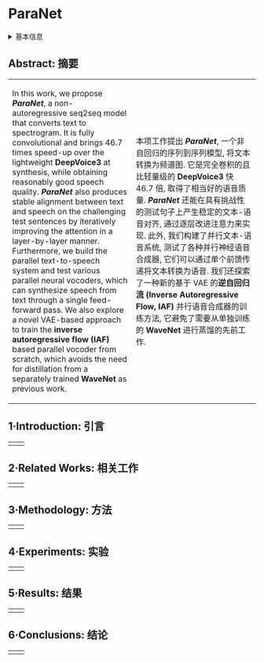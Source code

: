 # ParaNet

<details>
<summary>基本信息</summary>

- 标题: "Non-Autoregressive Neural Text-to-Speech"
- 作者:
  - 01 Kainan Peng
  - 02 Wei Ping
  - 03 Zhao Song
  - 04 Kexin Zhao
- 链接:
  - [ArXiv](https://arxiv.org/abs/1905.08459)
  - [Publication](https://proceedings.mlr.press/v119/peng20a)
  - [Github]
  - [Demo](https://parallel-neural-tts-demo.github.io)
- 文件:
  - [ArXiv](_PDF/1905.08459v3__ParaNet__Non-Autogressive_Neural_TTS.pdf)
  - [Publication](_PDF/1905.08459p0__ParaNet__ICML2020.pdf)

</details>

## Abstract: 摘要

<table><tr><td width="50%">

In this work, we propose ***ParaNet***, a non-autoregressive seq2seq model that converts text to spectrogram.
It is fully convolutional and brings 46.7 times speed-up over the lightweight **DeepVoice3** at synthesis, while obtaining reasonably good speech quality.
***ParaNet*** also produces stable alignment between text and speech on the challenging test sentences by iteratively improving the attention in a layer-by-layer manner.
Furthermore, we build the parallel text-to-speech system and test various parallel neural vocoders, which can synthesize speech from text through a single feed-forward pass.
We also explore a novel VAE-based approach to train the **inverse autoregressive flow (IAF)** based parallel vocoder from scratch, which avoids the need for distillation from a separately trained **WaveNet** as previous work.

</td><td>

本项工作提出 ***ParaNet***, 一个非自回归的序列到序列模型, 将文本转换为频谱图.
它是完全卷积的且比轻量级的 **DeepVoice3** 快 46.7 倍, 取得了相当好的语音质量.
***ParaNet*** 还能在具有挑战性的测试句子上产生稳定的文本-语音对齐, 通过逐层改进注意力来实现.
此外, 我们构建了并行文本-语音系统, 测试了各种并行神经语音合成器, 它们可以通过单个前馈传递将文本转换为语音.
我们还探索了一种新的基于 VAE 的**逆自回归流 (Inverse Autoregressive Flow, IAF)** 并行语音合成器的训练方法, 它避免了需要从单独训练的 **WaveNet** 进行蒸馏的先前工作.

</td></tr></table>

## 1·Introduction: 引言

<table><tr><td width="50%">

</td></tr></table>

## 2·Related Works: 相关工作

<table><tr><td width="50%">

</td></tr></table>

## 3·Methodology: 方法

<table><tr><td width="50%">

</td></tr></table>

## 4·Experiments: 实验

<table><tr><td width="50%">

</td></tr></table>

## 5·Results: 结果

<table><tr><td width="50%">

</td></tr></table>

## 6·Conclusions: 结论

<table><tr><td width="50%">

</td></tr></table>
